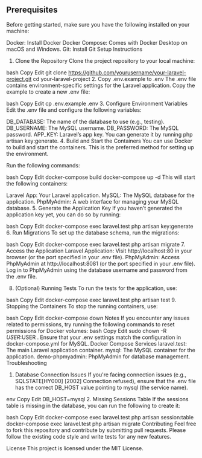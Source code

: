 
## Prerequisites ##
Before getting started, make sure you have the following installed on your machine:

Docker: Install Docker
Docker Compose: Comes with Docker Desktop on macOS and Windows.
Git: Install Git
Setup Instructions
1. Clone the Repository
   Clone the project repository to your local machine:

bash
Copy
Edit
git clone https://github.com/yourusername/your-laravel-project.git
cd your-laravel-project
2. Copy .env.example to .env
   The .env file contains environment-specific settings for the Laravel application. Copy the example to create a new .env file:

bash
Copy
Edit
cp .env.example .env
3. Configure Environment Variables
   Edit the .env file and configure the following variables:

DB_DATABASE: The name of the database to use (e.g., testing).
DB_USERNAME: The MySQL username.
DB_PASSWORD: The MySQL password.
APP_KEY: Laravel’s app key. You can generate it by running php artisan key:generate.
4. Build and Start the Containers
   You can use Docker to build and start the containers. This is the preferred method for setting up the environment.

Run the following commands:

bash
Copy
Edit
docker-compose build
docker-compose up -d
This will start the following containers:

Laravel App: Your Laravel application.
MySQL: The MySQL database for the application.
PhpMyAdmin: A web interface for managing your MySQL database.
5. Generate the Application Key
   If you haven’t generated the application key yet, you can do so by running:

bash
Copy
Edit
docker-compose exec laravel.test php artisan key:generate
6. Run Migrations
   To set up the database schema, run the migrations:

bash
Copy
Edit
docker-compose exec laravel.test php artisan migrate
7. Access the Application
   Laravel Application: Visit http://localhost:80 in your browser (or the port specified in your .env file).
   PhpMyAdmin: Access PhpMyAdmin at http://localhost:8081 (or the port specified in your .env file).
   Log in to PhpMyAdmin using the database username and password from the .env file.

8. (Optional) Running Tests
   To run the tests for the application, use:

bash
Copy
Edit
docker-compose exec laravel.test php artisan test
9. Stopping the Containers
   To stop the running containers, use:

bash
Copy
Edit
docker-compose down
Notes
If you encounter any issues related to permissions, try running the following commands to reset permissions for Docker volumes:
bash
Copy
Edit
sudo chown -R $USER:$USER .
Ensure that your .env settings match the configuration in docker-compose.yml for MySQL.
Docker Compose Services
laravel.test: The main Laravel application container.
mysql: The MySQL container for the application.
demo-phpmyadmin: PhpMyAdmin for database management.
Troubleshooting
1. Database Connection Issues
   If you're facing connection issues (e.g., SQLSTATE[HY000] [2002] Connection refused), ensure that the .env file has the correct DB_HOST value pointing to mysql (the service name).

env
Copy
Edit
DB_HOST=mysql
2. Missing Sessions Table
   If the sessions table is missing in the database, you can run the following to create it:

bash
Copy
Edit
docker-compose exec laravel.test php artisan session:table
docker-compose exec laravel.test php artisan migrate
Contributing
Feel free to fork this repository and contribute by submitting pull requests. Please follow the existing code style and write tests for any new features.

License
This project is licensed under the MIT License.
